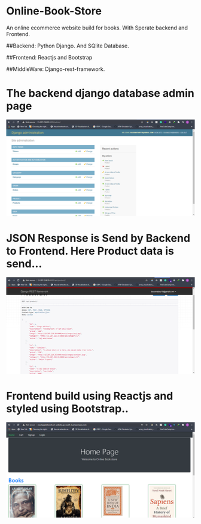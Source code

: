 # Online-Book-Store
An online ecommerce website build for books. With Sperate backend and Frontend.


##Backend: Python Django. And SQlite Database.

##Frontend: Reactjs and Bootstrap

##MiddleWare: Django-rest-framework.

# The backend django database admin page
![GitHub Logo](/c.PNG)


# JSON Response is Send by Backend to Frontend. Here Product data is send...

![GitHub Logo](/a.PNG)

# Frontend build using Reactjs and styled using Bootstrap..

![GitHub Logo](/b.PNG)
